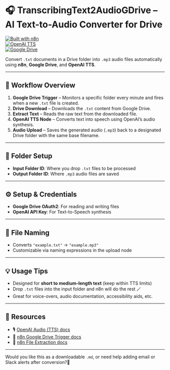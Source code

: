 # 🎧 TranscribingText2AudioGDrive – AI Text-to-Audio Converter for Drive

[![Built with n8n](https://img.shields.io/badge/Built%20with-n8n-208ec6?logo=n8n&logoColor=white)](https://n8n.io)  
[![OpenAI TTS](https://img.shields.io/badge/Audio%20Generated–OpenAI-lightgrey?logo=openai)](https://platform.openai.com)  
[![Google Drive](https://img.shields.io/badge/Storage-Google%20Drive-blue?logo=google-drive)](https://drive.google.com)

Convert `.txt` documents in a Drive folder into `.mp3` audio files automatically using **n8n**, **Google Drive**, and **OpenAI TTS**.

---

## 🚀 Workflow Overview

1. **Google Drive Trigger** – Monitors a specific folder every minute and fires when a new `.txt` file is created.  
2. **Drive Download** – Downloads the `.txt` content from Google Drive.  
3. **Extract Text** – Reads the raw text from the downloaded file.  
4. **OpenAI TTS Node** – Converts text into speech using OpenAI’s audio synthesis.  
5. **Audio Upload** – Saves the generated audio (`.mp3`) back to a designated Drive folder with the same base filename.

---

## 📁 Folder Setup

- **Input Folder ID**: Where you drop `.txt` files to be processed  
- **Output Folder ID**: Where `.mp3` audio files are saved

---

## ⚙️ Setup & Credentials

- **Google Drive OAuth2**: For reading and writing files  
- **OpenAI API Key**: For Text-to-Speech synthesis

---

## 📝 File Naming

- Converts `"example.txt"` → `"example.mp3"`  
- Customizable via naming expressions in the upload node

---

## 💡 Usage Tips

- Designed for **short to medium-length text** (keep within TTS limits)  
- Drop `.txt` files into the input folder and n8n will do the rest 🪄  
- Great for voice-overs, audio documentation, accessibility aids, etc.

---

## 🔗 Resources

- 🎙️ [OpenAI Audio (TTS) docs](https://platform.openai.com/docs/guides/tts)  
- 📘 [n8n Google Drive Trigger docs](https://docs.n8n.io/nodes/n8n-nodes-base.google-drive-trigger/)  
- 📘 [n8n File Extraction docs](https://docs.n8n.io/nodes/n8n-nodes-base.extract-from-file/)  

---

Would you like this as a downloadable `.md`, or need help adding email or Slack alerts after conversion?🎉
